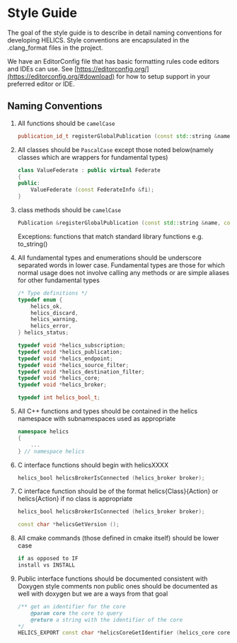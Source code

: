 Style Guide
===========

The goal of the style guide is to describe in detail naming conventions for
developing HELICS. Style conventions are encapsulated in the .clang\_format
files in the project.

We have an EditorConfig file that has basic formatting rules code editors and
IDEs can use. See [https://editorconfig.org/](https://editorconfig.org/#download)
for how to setup support in your preferred editor or IDE.

Naming Conventions
------------------

1) All functions should be `camelCase`

    ``` cpp
    publication_id_t registerGlobalPublication (const std::string &name, const std::string &type, const std::string &units = "");
    ```

2) All classes should be `PascalCase` except those noted below(namely classes which are wrappers for fundamental types)

    ``` cpp
    class ValueFederate : public virtual Federate
    {
    public:
        ValueFederate (const FederateInfo &fi);
    }
    ```

3) class methods should be `camelCase`

    ``` cpp
    Publication &registerGlobalPublication (const std::string &name, const std::string &type, const std::string &units = "");
    ```

    Exceptions:  functions that match standard library functions e.g. to_string()

4) All fundamental types and enumerations should be underscore
   separated words in lower case. Fundamental types are those for which
   normal usage does not involve calling any methods or are simple
   aliases for other fundamental types

    ``` cpp
    /* Type definitions */
    typedef enum {
        helics_ok,
        helics_discard,
        helics_warning,
        helics_error,
    } helics_status;

    typedef void *helics_subscription;
    typedef void *helics_publication;
    typedef void *helics_endpoint;
    typedef void *helics_source_filter;
    typedef void *helics_destination_filter;
    typedef void *helics_core;
    typedef void *helics_broker;

    typedef int helics_bool_t;
    ```

5)  All C++ functions and types should be contained in the helics
    namespace with subnamespaces used as appropriate

    ``` cpp
    namespace helics
    {
        ...
    } // namespace helics
    ```

6)  C interface functions should begin with helicsXXXX

    ``` cpp
    helics_bool helicsBrokerIsConnected (helics_broker broker);
    ```

7)  C interface function should be of the format helics{Class}{Action}
    or helics{Action} if no class is appropriate

    ``` cpp
    helics_bool helicsBrokerIsConnected (helics_broker broker);

    const char *helicsGetVersion ();
    ```

8)  All cmake commands (those defined in cmake itself) should be lower case

    ``` cmake
    if as opposed to IF
    install vs INSTALL
    ```

9)  Public interface functions should be documented consistent with Doxygen style comments
    non public ones should be documented as well with doxygen but we are a ways from that goal

    ``` cpp
    /** get an identifier for the core
        @param core the core to query
        @return a string with the identifier of the core
    */
    HELICS_EXPORT const char *helicsCoreGetIdentifier (helics_core core);
    ```
